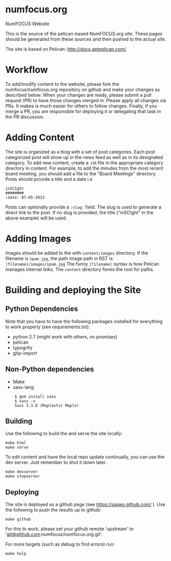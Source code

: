 numfocus.org
============

NumFOCUS Website

This is the source of the pelican-based NumFOCUS.org site.  These pages should
be generated from these sources and then pushed to the actual site.

The site is based on Pelican:  http://docs.getpelican.com/


Workflow
========
To add/modify content to the website, please fork the numfocus/numfocus.org
repository on github and make your changes as described below.  When your
changes are ready, please submit a pull request (PR) to have those changes
merged in.  Please apply all changes via PRs.  It makes is much easier for
others to follow changes.  Finally, if you merge a PR, you are responsible for
deploying it or delegating that task in the PR discussion.


Adding Content
==============
The site is organized as a blog with a set of post categories.  Each post
categorized post will show up in the news feed as well as in its designated
category.  To add new content, create a .rst file in the appropriate category
directory in content.  For example, to add the minutes from the most recent
board meeting, you should add a file to the "Board Meetings" directory.  Posts
should provide a title and a date i.e

    inSCIght
    ########
    :date: 07-05-2013

Posts can optionally provide a `:slug:` field.  The slug is used to generate a
direct link to the post.  If no slug is provided, the title ("inSCIght" in the
above example) will be used.


Adding Images
=============

Images should be added to the with `content/images` directory.  If the filename is
`spam.jpg`, the path image path in RST is: `|filename|/images/spam.jpg`  The funny
`|filename|` syntax is how Pelican manages internal links.  The `content` directory
forms the root for paths.


Building and deploying the Site
===============================

Python Dependencies
-------------------
Note that you have to have the following packages installed for everything to
work properly (see requirements.txt):

* python 2.7 (might work with others, no promises)
* pelican
* typogrify
* ghp-import

Non-Python dependencies
-----------------------
* Make
* sass-lang

````
    $ gem install sass
    $ sass -v
    Sass 3.3.8 (Maptastic Maple)     
````

Building
--------

Use the following to build the and serve the site locally:

    make html 
    make serve

To edit content and have the local repo update continually, you can use the dev server. Just remember to shut it down later.

    make devserver
    make stopserver

Deploying
----------

The site is deployed as a github page (see https://pages.github.com/ ). Use the following to push the results up to github:

    make github

For this to work, please set your github remote 'upstream' to 
'git@github.com:numfocus/numfocus.org.git'.

For more targets (such as debug to find errors) run:

    make help

